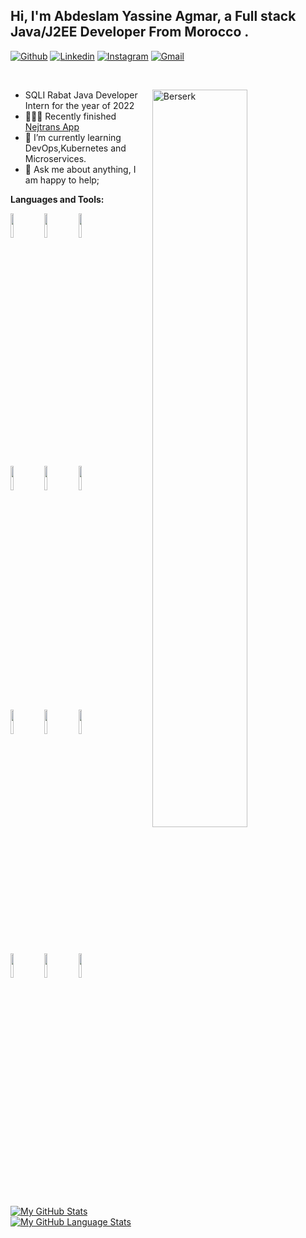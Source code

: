 <!-- Your title -->
## Hi, I'm Abdeslam Yassine Agmar, a Full stack Java/J2EE Developer From Morocco .



[![Github](https://img.shields.io/badge/-Github-000?style=flat&logo=Github&logoColor=white)](https://github.com/Agmaromatic)
[![Linkedin](https://img.shields.io/badge/-LinkedIn-blue?style=flat&logo=Linkedin&logoColor=white)](https://www.linkedin.com/in/agmaromatic/)
[![Instagram](https://img.shields.io/badge/-Instagram-c13584?style=flat&labelColor=c13584&logo=instagram&logoColor=white)](https://instagram.com/abdeslamagmar/)
[![Gmail](https://img.shields.io/badge/-Gmail-c14438?style=flat&logo=Gmail&logoColor=white)](mailto:abdeslamagmar@gmail.com)

&nbsp;



<!-- Any image aligned to the right. Beware the width -->
<img width="55%" align="right" alt="Berserk" src="https://i.vgy.me/wiVrLB.png" />


- SQLI Rabat Java Developer Intern for the year of 2022
- 👨🏽‍💻 Recently finished [Nejtrans App](https://github.com/Agmaromatic/nejtrans-BACK)
- 🌱 I’m currently learning DevOps,Kubernetes and Microservices. 
- 💬 Ask me about anything, I am happy to help;

**Languages and Tools:** 

<p>


  <code><img width="10%" src="https://www.vectorlogo.zone/logos/java/java-ar21.svg"></code>
<code><img width="10%" src="https://www.vectorlogo.zone/logos/springio/springio-ar21.svg"></code>
 <code><img width="10%" src="https://www.vectorlogo.zone/logos/angular/angular-ar21.svg"></code>
	
  <code><img width="10%" src="https://www.vectorlogo.zone/logos/docker/docker-ar21.svg"></code>
  <code><img width="10%" src="https://www.vectorlogo.zone/logos/kubernetes/kubernetes-ar21.svg"></code>
  <code><img width="10%" src="https://www.vectorlogo.zone/logos/json/json-ar21.svg"></code>
  <br />
  <code><img width="10%" src="https://www.vectorlogo.zone/logos/mysql/mysql-ar21.svg"></code>
  <code><img width="10%" src="https://www.vectorlogo.zone/logos/postgresql/postgresql-horizontal.svg"></code>
  <code><img width="10%" src="https://www.vectorlogo.zone/logos/hibernate/hibernate-ar21.svg"></code>
  <br />
  <code><img width="10%" src="https://www.vectorlogo.zone/logos/git-scm/git-scm-ar21.svg"></code>
  <code><img width="10%" src="https://www.vectorlogo.zone/logos/yaml/yaml-ar21.svg"></code>
  <code><img width="10%" src="https://www.vectorlogo.zone/logos/gnu_bash/gnu_bash-ar21.svg"></code>
</p>







	

[![My GitHub Stats](https://github-readme-stats.vercel.app/api/?username=Agmaromatic&count_private=true&theme=tokyonight&showicons=true)]()
[![My GitHub Language Stats](https://github-readme-stats.vercel.app/api/top-langs/?username=Agmaromatic&langs_count=5&theme=tokyonight)]()


